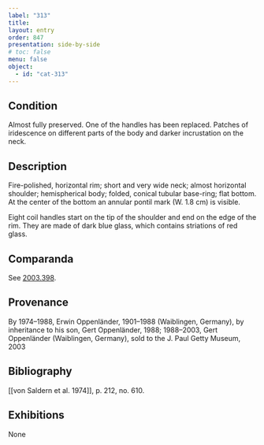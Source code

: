 ```yaml
---
label: "313"
title: 
layout: entry
order: 847
presentation: side-by-side
# toc: false
menu: false
object:
  - id: "cat-313"
---
```


## Condition

Almost fully preserved. One of the handles has been replaced. Patches of iridescence on different parts of the body and darker incrustation on the neck.

## Description

Fire-polished, horizontal rim; short and very wide neck; almost horizontal shoulder; hemispherical body; folded, conical tubular base-ring; flat bottom. At the center of the bottom an annular pontil mark (W. 1.8 cm) is visible.

Eight coil handles start on the tip of the shoulder and end on the edge of the rim. They are made of dark blue glass, which contains striations of red glass.

## Comparanda

See [2003.398](#num).

## Provenance

By 1974–1988, Erwin Oppenländer, 1901–1988 (Waiblingen, Germany), by inheritance to his son, Gert Oppenländer, 1988; 1988–2003, Gert Oppenländer (Waiblingen, Germany), sold to the J. Paul Getty Museum, 2003

## Bibliography

[[von Saldern et al. 1974]], p. 212, no. 610.

## Exhibitions

None
